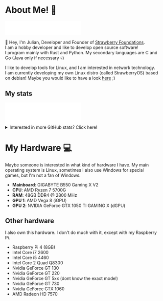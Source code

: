 # About Me! 🍓
<a href="https://github.com/Juliandev02">
  <img align="center" width="49%" src="./header.svg" />
</a>
<br/>

👋 Hey, I'm Julian, Developer and Founder of [Strawberry Foundations](https://github.com/Strawberry-Foundations). <br>
I am a hobby developer and like to develop open source software! <br>
I program mainly with Rust and Python. 
My secondary languages are C and Go (Java only if necessary 💀)<br>

I like to develop tools for Linux, and I am interested in network technology.<br>
I am currently developing my own Linux distro (called StrawberryOS) based on debian! Maybe you would like to have a look [here](https://github.com/Strawberry-Foundations/sbos-live-iso) ;)

## My stats
<a href="https://github.com/Juliandev02">
  <img align="center" width="49%" src="./acti_comm.svg" />
</a>

<details><summary>Interested in more GitHub stats? Click here!</summary>
  <a href="https://github.com/Juliandev02">
    <img align="center" width="49%" src="./repositories.svg" />
  </a>

  <a href="https://github.com/Juliandev02">
      <img align="center" width="49%" src="./issue_pr_lang.svg" />
  </a>
  <a href="https://github.com/Juliandev02">
    <img align="center" width="49%" src="./github-habits.svg" />
  </a>
  
  ![Ok](https://github-readme-stats.vercel.app/api?username=Juliandev02&count_private=true&show_icons=true&theme=transparent)

</details>


# My Hardware 💻
Maybe someone is interested in what kind of hardware I have. 
My main operating system is Linux, sometimes I also use Windows for special games, but I'm not a fan of Windows.

- **Mainboard**: GIGABYTE B550 Gaming X V2
- **CPU**: AMD Ryzen 7 5700G
- **RAM**: 48GB DDR4 @ 2800 MHz
- **GPU 1**: AMD Vega 8 (iGPU)
- **GPU 2**: NVIDIA GeForce GTX 1050 TI GAMING X (dGPU)

## Other hardware
I also own this hardware. I don't do much with it, except with my Raspberry Pi. 
- Raspberry Pi 4 (8GB)
- Intel Core i7 2600
- Intel Core i5 4460
- Intel Core 2 Quad Q8300
- Nvidia GeForce GT 130
- Nvidia GeForce GT 220
- Nvidia GeForce GT 5xx (dont know the exact model)
- Nvidia GeForce GT 730
- Nvidia GeForce GTX 1060
- AMD Radeon HD 7570
